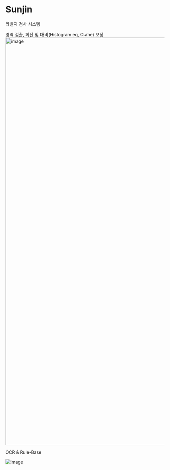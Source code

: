 # Sunjin

라벨지 검사 시스템

영역 검출, 회전 및 대비(Histogram eq, Clahe) 보정
<img width="1287" alt="image" src="https://github.com/lynhyul/Sunjin/assets/76422150/4f0f72ce-132f-404b-af98-d494d7dc3a28">



OCR & Rule-Base




![image](https://github.com/lynhyul/Sunjin/assets/76422150/9fd2edc9-d087-49ff-a07e-f9e69d478f7c)
